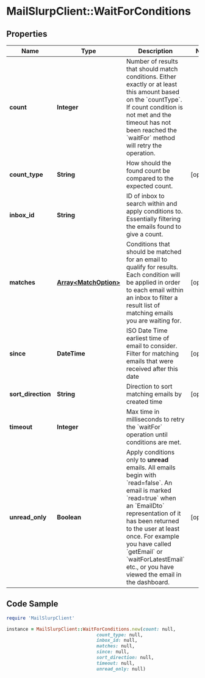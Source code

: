 # MailSlurpClient::WaitForConditions

## Properties

Name | Type | Description | Notes
------------ | ------------- | ------------- | -------------
**count** | **Integer** | Number of results that should match conditions. Either exactly or at least this amount based on the &#x60;countType&#x60;. If count condition is not met and the timeout has not been reached the &#x60;waitFor&#x60; method will retry the operation. | 
**count_type** | **String** | How should the found count be compared to the expected count. | [optional] 
**inbox_id** | **String** | ID of inbox to search within and apply conditions to. Essentially filtering the emails found to give a count. | 
**matches** | [**Array&lt;MatchOption&gt;**](MatchOption) | Conditions that should be matched for an email to qualify for results. Each condition will be applied in order to each email within an inbox to filter a result list of matching emails you are waiting for. | [optional] 
**since** | **DateTime** | ISO Date Time earliest time of email to consider. Filter for matching emails that were received after this date | [optional] 
**sort_direction** | **String** | Direction to sort matching emails by created time | [optional] 
**timeout** | **Integer** | Max time in milliseconds to retry the &#x60;waitFor&#x60; operation until conditions are met. | 
**unread_only** | **Boolean** | Apply conditions only to **unread** emails. All emails begin with &#x60;read&#x3D;false&#x60;. An email is marked &#x60;read&#x3D;true&#x60; when an &#x60;EmailDto&#x60; representation of it has been returned to the user at least once. For example you have called &#x60;getEmail&#x60; or &#x60;waitForLatestEmail&#x60; etc., or you have viewed the email in the dashboard. | [optional] 

## Code Sample

```ruby
require 'MailSlurpClient'

instance = MailSlurpClient::WaitForConditions.new(count: null,
                                 count_type: null,
                                 inbox_id: null,
                                 matches: null,
                                 since: null,
                                 sort_direction: null,
                                 timeout: null,
                                 unread_only: null)
```


